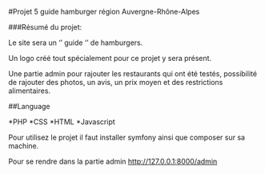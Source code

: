 
#Projet 5 guide hamburger région Auvergne-Rhône-Alpes

###Résumé du projet:

Le site sera un ‘’ guide ‘’ de hamburgers.

Un logo créé tout spécialement pour ce projet y sera présent.

Une partie admin pour rajouter les restaurants qui ont été testés, possibilité de rajouter des photos, un avis, un prix moyen et des restrictions alimentaires.

##Language

*PHP
*CSS
*HTML
*Javascript

Pour utilisez le projet il faut installer symfony ainsi que composer sur sa machine. 

Pour se rendre dans la partie admin http://127.0.0.1:8000/admin 
